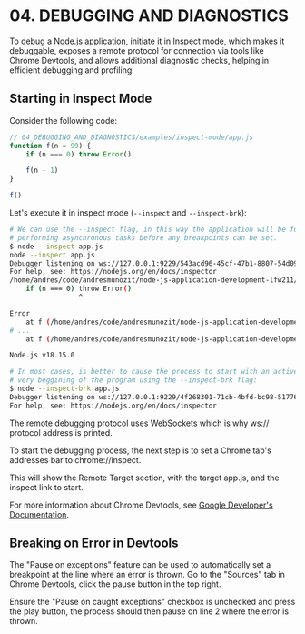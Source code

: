 # 04. DEBUGGING AND DIAGNOSTICS
To debug a Node.js application, initiate it in Inspect mode, which makes it debuggable, exposes a
remote protocol for connection via tools like Chrome Devtools, and allows additional diagnostic
checks, helping in efficient debugging and profiling.

## Starting in Inspect Mode
Consider the following code:
```js
// 04_DEBUGGING_AND_DIAGNOSTICS/examples/inspect-mode/app.js
function f(n = 99) {
    if (n === 0) throw Error()

    f(n - 1)
}

f()

```

Let's execute it in inspect mode (`--inspect` and `--inspect-brk`):
```sh
# We can use the --inspect flag, in this way the application will be fully initialized and be
# performing asynchronous tasks before any breakpoints can be set.
$ node --inspect app.js
node --inspect app.js
Debugger listening on ws://127.0.0.1:9229/543acd96-45cf-47b1-8807-54d09bbb8c3e
For help, see: https://nodejs.org/en/docs/inspector
/home/andres/code/andresmunozit/node-js-application-development-lfw211/04_DEBUGGING_AND_DIAGNOSTICS/examples/inspect-mode/app.js:2
    if (n === 0) throw Error()
                 ^

Error
    at f (/home/andres/code/andresmunozit/node-js-application-development-lfw211/04_DEBUGGING_AND_DIAGNOSTICS/examples/inspect-mode/app.js:2:24)
# ...
    at f (/home/andres/code/andresmunozit/node-js-application-development-lfw211/04_DEBUGGING_AND_DIAGNOSTICS/examples/inspect-mode/app.js:4:5)

Node.js v18.15.0

# In most cases, is better to cause the process to start with an active breakpoint at the
# very beggining of the program using the --inspect-brk flag:
$ node --inspect-brk app.js
Debugger listening on ws://127.0.0.1:9229/4f268301-71cb-4bfd-bc98-517766d75794
For help, see: https://nodejs.org/en/docs/inspector

```

The remote debugging protocol uses WebSockets which is why ws:// protocol address is printed.

To start the debugging process, the next step is to set a Chrome tab's addresses bar to
chrome://inspect.

This will show the Remote Target section, with the target app.js, and the inspect link to start.

For more information about Chrome Devtools, see
[Google Developer's Documentation](https://developer.chrome.com/docs/devtools/).

## Breaking on Error in Devtools
The "Pause on exceptions" feature can be used to automatically set a breakpoint at the line where an
error is thrown. Go to the "Sources" tab in Chrome Devtools, click the pause button in the top
right.

Ensure the "Pause on caught exceptions" checkbox is unchecked and press the play button, the process
should then pause on line 2 where the error is thrown.
